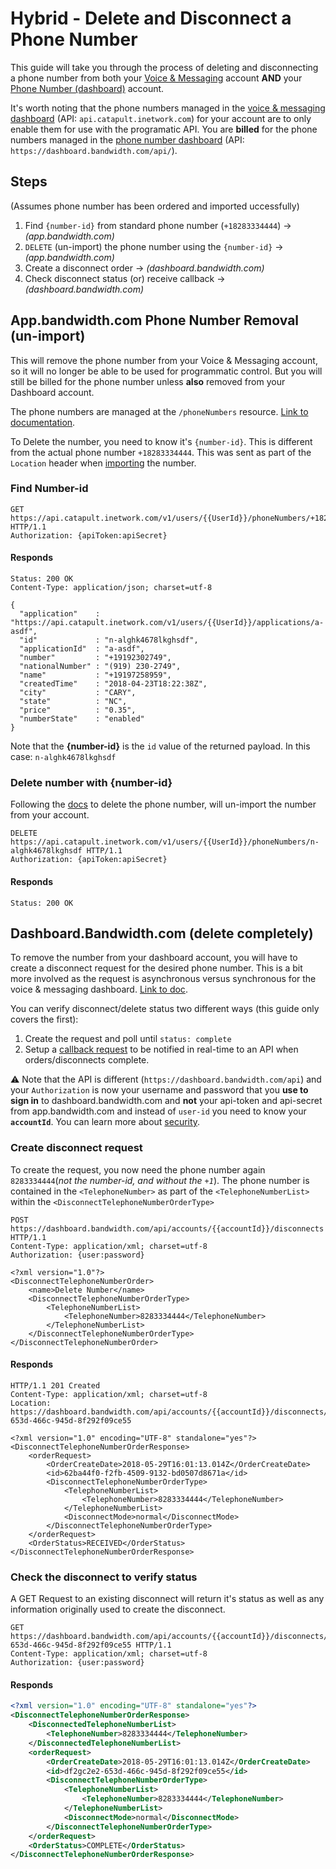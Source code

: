 # Hybrid - Delete and Disconnect a Phone Number

This guide will take you through the process of deleting and disconnecting a phone number from both your [Voice & Messaging](https://app.bandwidth.com) account **AND** your [Phone Number (dashboard)](https://dashboard.bandwidth.com) account.

It's worth noting that the phone numbers managed in the [voice & messaging dashboard](https://app.bandwidth.com) (API: `api.catapult.inetwork.com`) for your account are to only enable them for use with the programatic API.  You are **billed** for the phone numbers managed in the [phone number dashboard](https://dashboard.bandwidth.com) (API: `https://dashboard.bandwidth.com/api/`).

## Steps

(Assumes phone number has been ordered and imported uccessfully)

1. Find `{number-id}` from standard phone number (`+18283334444`) -> _(app.bandwidth.com)_
2. `DELETE` (un-import) the phone number using the `{number-id}` -> _(app.bandwidth.com)_
3. Create a disconnect order -> _(dashboard.bandwidth.com)_
4. Check disconnect status (or) receive callback -> _(dashboard.bandwidth.com)_

## App.bandwidth.com Phone Number Removal (un-import)

This will remove the phone number from your Voice & Messaging account, so it will no longer be able to be used for programmatic control. But you will still be billed for the phone number unless **also** removed from your Dashboard account.

The phone numbers are managed at the `/phoneNumbers` resource. [Link to documentation](https://dev.bandwidth.com/ap-docs/methods/phoneNumbers/phoneNumbers.html).

To Delete the number, you need to know it's `{number-id}`.  This is different from the actual phone number `+18283334444`.  This was sent as part of the `Location` header when [importing](https://dev.bandwidth.com/ap-docs/methods/phoneNumbers/postImportPhoneNumber.html) the number.

### Find Number-id

```http
GET https://api.catapult.inetwork.com/v1/users/{{UserId}}/phoneNumbers/+18283334444 HTTP/1.1
Authorization: {apiToken:apiSecret}
```

#### **Responds**

```http
Status: 200 OK
Content-Type: application/json; charset=utf-8

{
  "application"    : "https://api.catapult.inetwork.com/v1/users/{{UserId}}/applications/a-asdf",
  "id"             : "n-alghk4678lkghsdf",
  "applicationId"  : "a-asdf",
  "number"         : "+19192302749",
  "nationalNumber" : "(919) 230-2749",
  "name"           : "+19197258959",
  "createdTime"    : "2018-04-23T18:22:38Z",
  "city"           : "CARY",
  "state"          : "NC",
  "price"          : "0.35",
  "numberState"    : "enabled"
}

```

Note that the **{number-id}** is the `id` value of the returned payload.  In this case: `n-alghk4678lkghsdf`

### Delete number with {number-id}

Following the [docs](https://dev.bandwidth.com/ap-docs/methods/phoneNumbers/deletePhoneNumbersNumberId.html) to delete the phone number, will un-import the number from your account.

```http
DELETE https://api.catapult.inetwork.com/v1/users/{{UserId}}/phoneNumbers/n-alghk4678lkghsdf HTTP/1.1
Authorization: {apiToken:apiSecret}
```

#### **Responds**

```http
Status: 200 OK
```

## Dashboard.Bandwidth.com (delete completely)

To remove the number from your dashboard account, you will have to create a disconnect request for the desired phone number.  This is a bit more involved as the request is asynchronous versus synchronous for the voice & messaging dashboard.  [Link to doc](disconnectSummary.md#top).

You can verify disconnect/delete status two different ways (this guide only covers the first):

1. Create the request and poll until `status: complete`
2. Setup a [callback request](managingOrders.md#callback-notifications) to be notified in real-time to an API when orders/disconnects complete.

⚠️ Note that the API is different (`https://dashboard.bandwidth.com/api`) and your `Authorization` is now your username and password that you **use to sign in** to dashboard.bandwidth.com and **not** your api-token and api-secret from app.bandwidth.com and instead of `user-id` you need to know your **`accountId`**.  You can learn more about [security](../concepts/security.md).

### Create disconnect request

To create the request, you now need the phone number again `8283334444`(_not the number-id, and without the `+1`_).  The phone number is contained in the `<TelephoneNumber>` as part of the `<TelephoneNumberList>` within the `<DisconnectTelephoneNumberOrderType>`

```http
POST https://dashboard.bandwidth.com/api/accounts/{{accountId}}/disconnects HTTP/1.1
Content-Type: application/xml; charset=utf-8
Authorization: {user:password}

<?xml version="1.0"?>
<DisconnectTelephoneNumberOrder>
    <name>Delete Number</name>
    <DisconnectTelephoneNumberOrderType>
        <TelephoneNumberList>
            <TelephoneNumber>8283334444</TelephoneNumber>
        </TelephoneNumberList>
    </DisconnectTelephoneNumberOrderType>
</DisconnectTelephoneNumberOrder>
```

#### **Responds**

```http
HTTP/1.1 201 Created
Content-Type: application/xml; charset=utf-8
Location: https://dashboard.bandwidth.com/api/accounts/{{accountId}}/disconnects/df2gc2e2-653d-466c-945d-8f292f09ce55

<?xml version="1.0" encoding="UTF-8" standalone="yes"?>
<DisconnectTelephoneNumberOrderResponse>
    <orderRequest>
        <OrderCreateDate>2018-05-29T16:01:13.014Z</OrderCreateDate>
        <id>62ba44f0-f2fb-4509-9132-bd0507d8671a</id>
        <DisconnectTelephoneNumberOrderType>
            <TelephoneNumberList>
                <TelephoneNumber>8283334444</TelephoneNumber>
            </TelephoneNumberList>
            <DisconnectMode>normal</DisconnectMode>
        </DisconnectTelephoneNumberOrderType>
    </orderRequest>
    <OrderStatus>RECEIVED</OrderStatus>
</DisconnectTelephoneNumberOrderResponse>
```

### Check the disconnect to verify status

A GET Request to an existing disconnect will return it's status as well as any information originally used to create the disconnect.

```http
GET https://dashboard.bandwidth.com/api/accounts/{{accountId}}/disconnects/df2gc2e2-653d-466c-945d-8f292f09ce55 HTTP/1.1
Content-Type: application/xml; charset=utf-8
Authorization: {user:password}
```

#### **Responds**

```xml
<?xml version="1.0" encoding="UTF-8" standalone="yes"?>
<DisconnectTelephoneNumberOrderResponse>
    <DisconnectedTelephoneNumberList>
        <TelephoneNumber>8283334444</TelephoneNumber>
    </DisconnectedTelephoneNumberList>
    <orderRequest>
        <OrderCreateDate>2018-05-29T16:01:13.014Z</OrderCreateDate>
        <id>df2gc2e2-653d-466c-945d-8f292f09ce55</id>
        <DisconnectTelephoneNumberOrderType>
            <TelephoneNumberList>
                <TelephoneNumber>8283334444</TelephoneNumber>
            </TelephoneNumberList>
            <DisconnectMode>normal</DisconnectMode>
        </DisconnectTelephoneNumberOrderType>
    </orderRequest>
    <OrderStatus>COMPLETE</OrderStatus>
</DisconnectTelephoneNumberOrderResponse>
```